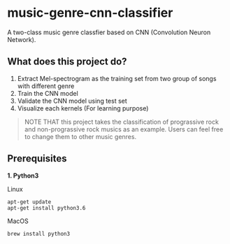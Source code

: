 # music-genre-cnn-classifier
A two-class music genre classfier based on CNN (Convolution Neuron Network). 


## What does this project do?
1. Extract Mel-spectrogram as the training set from two group of songs with different genre 
2. Train the CNN model
3. Validate the CNN model using test set
4. Visualize each kernels (For learning purpose)

> NOTE THAT this project takes the classification of prograssive rock and non-prograssive rock musics as an example. Users can feel free to change them to other music genres.

## Prerequisites

**1. Python3**

Linux
```
apt-get update
apt-get install python3.6
```

MacOS
```
brew install python3
```
